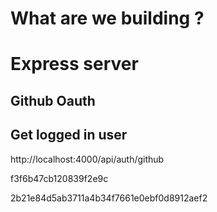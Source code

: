 # What are we building ?

# Express server

## Github Oauth

## Get logged in user

http://localhost:4000/api/auth/github

f3f6b47cb120839f2e9c

2b21e84d5ab3711a4b34f7661e0ebf0d8912aef2
